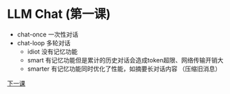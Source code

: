 # LLM Chat (第一课)

- chat-once 一次性对话
- chat-loop 多轮对话
  - idiot 没有记忆功能
  - smart 有记忆功能但是累计的历史对话会造成token超限、网络传输开销大
  - smarter 有记忆功能同时优化了性能，如摘要长对话内容 （压缩旧消息）

[下一课](https://github.com/guobinqiu/mcp-demo-golang)
